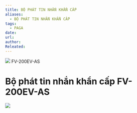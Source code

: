 ```yaml
---
title: BỘ PHÁT TIN NHẮN KHẨN CẤP
aliases:
  - BỘ PHÁT TIN NHẮN KHẨN CẤP
tags:
  - PAGA
date: 
url: 
author: 
Releated:
---
```




![](https://i.imgur.com/iI9icAp.png)
FV-200EV-AS
# Bộ phát tin nhắn khẩn cấp FV-200EV-AS
![](https://i.imgur.com/m4jyZOQ.png)
